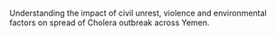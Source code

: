Understanding the impact of civil unrest, violence and environmental factors on spread of Cholera outbreak across Yemen.

